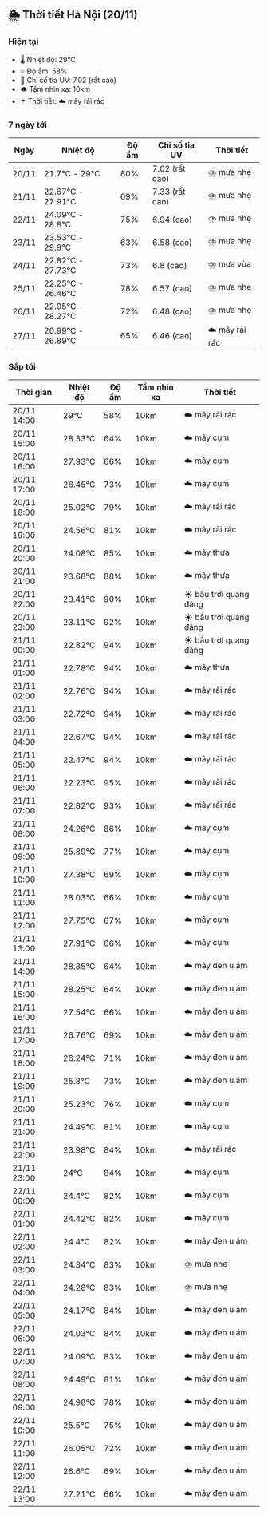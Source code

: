 ## 🌦️ Thời tiết Hà Nội (20/11)

### Hiện tại

- 🌡️ Nhiệt độ: 29℃
- 💦 Độ ẩm: 58%
- 🌟 Chỉ số tia UV: 7.02 (rất cao)
- 👁️ Tầm nhìn xa: 10km
- ☂️ Thời tiết: ☁️ mây rải rác

### 7 ngày tới

| Ngày | Nhiệt độ | Độ ẩm | Chỉ số tia UV | Thời tiết |
| --- | --- | --- | --- | --- |
| 20/11 | 21.7℃ - 29℃ | 80% | 7.02 (rất cao) | ⛈️ mưa nhẹ |
| 21/11 | 22.67℃ - 27.91℃ | 69% | 7.33 (rất cao) | ⛈️ mưa nhẹ |
| 22/11 | 24.09℃ - 28.8℃ | 75% | 6.94 (cao) | ⛈️ mưa nhẹ |
| 23/11 | 23.53℃ - 29.9℃ | 63% | 6.58 (cao) | ⛈️ mưa nhẹ |
| 24/11 | 22.82℃ - 27.73℃ | 73% | 6.8 (cao) | ⛈️ mưa vừa |
| 25/11 | 22.25℃ - 26.46℃ | 78% | 6.57 (cao) | ⛈️ mưa nhẹ |
| 26/11 | 22.05℃ - 28.27℃ | 72% | 6.48 (cao) | ⛈️ mưa nhẹ |
| 27/11 | 20.99℃ - 26.89℃ | 65% | 6.46 (cao) | ☁️ mây rải rác |

### Sắp tới

| Thời gian | Nhiệt độ | Độ ẩm | Tầm nhìn xa | Thời tiết |
| --- | --- | --- | --- | --- |
| 20/11 14:00 | 29℃ | 58% | 10km | ☁️ mây rải rác |
| 20/11 15:00 | 28.33℃ | 64% | 10km | ☁️ mây cụm |
| 20/11 16:00 | 27.93℃ | 66% | 10km | ☁️ mây cụm |
| 20/11 17:00 | 26.45℃ | 73% | 10km | ☁️ mây cụm |
| 20/11 18:00 | 25.02℃ | 79% | 10km | ☁️ mây rải rác |
| 20/11 19:00 | 24.56℃ | 81% | 10km | ☁️ mây rải rác |
| 20/11 20:00 | 24.08℃ | 85% | 10km | ☁️ mây thưa |
| 20/11 21:00 | 23.68℃ | 88% | 10km | ☁️ mây thưa |
| 20/11 22:00 | 23.41℃ | 90% | 10km | ☀️ bầu trời quang đãng |
| 20/11 23:00 | 23.11℃ | 92% | 10km | ☀️ bầu trời quang đãng |
| 21/11 00:00 | 22.82℃ | 94% | 10km | ☀️ bầu trời quang đãng |
| 21/11 01:00 | 22.78℃ | 94% | 10km | ☁️ mây thưa |
| 21/11 02:00 | 22.76℃ | 94% | 10km | ☁️ mây rải rác |
| 21/11 03:00 | 22.72℃ | 94% | 10km | ☁️ mây rải rác |
| 21/11 04:00 | 22.67℃ | 94% | 10km | ☁️ mây rải rác |
| 21/11 05:00 | 22.47℃ | 94% | 10km | ☁️ mây rải rác |
| 21/11 06:00 | 22.23℃ | 95% | 10km | ☁️ mây rải rác |
| 21/11 07:00 | 22.82℃ | 93% | 10km | ☁️ mây rải rác |
| 21/11 08:00 | 24.26℃ | 86% | 10km | ☁️ mây cụm |
| 21/11 09:00 | 25.89℃ | 77% | 10km | ☁️ mây cụm |
| 21/11 10:00 | 27.38℃ | 69% | 10km | ☁️ mây cụm |
| 21/11 11:00 | 28.03℃ | 66% | 10km | ☁️ mây cụm |
| 21/11 12:00 | 27.75℃ | 67% | 10km | ☁️ mây cụm |
| 21/11 13:00 | 27.91℃ | 66% | 10km | ☁️ mây cụm |
| 21/11 14:00 | 28.35℃ | 64% | 10km | ☁️ mây đen u ám |
| 21/11 15:00 | 28.25℃ | 64% | 10km | ☁️ mây đen u ám |
| 21/11 16:00 | 27.54℃ | 66% | 10km | ☁️ mây đen u ám |
| 21/11 17:00 | 26.76℃ | 69% | 10km | ☁️ mây đen u ám |
| 21/11 18:00 | 26.24℃ | 71% | 10km | ☁️ mây đen u ám |
| 21/11 19:00 | 25.8℃ | 73% | 10km | ☁️ mây đen u ám |
| 21/11 20:00 | 25.23℃ | 76% | 10km | ☁️ mây cụm |
| 21/11 21:00 | 24.49℃ | 81% | 10km | ☁️ mây cụm |
| 21/11 22:00 | 23.98℃ | 84% | 10km | ☁️ mây rải rác |
| 21/11 23:00 | 24℃ | 84% | 10km | ☁️ mây cụm |
| 22/11 00:00 | 24.4℃ | 82% | 10km | ☁️ mây cụm |
| 22/11 01:00 | 24.42℃ | 82% | 10km | ☁️ mây cụm |
| 22/11 02:00 | 24.4℃ | 82% | 10km | ☁️ mây đen u ám |
| 22/11 03:00 | 24.34℃ | 83% | 10km | ⛈️ mưa nhẹ |
| 22/11 04:00 | 24.28℃ | 83% | 10km | ⛈️ mưa nhẹ |
| 22/11 05:00 | 24.17℃ | 84% | 10km | ☁️ mây đen u ám |
| 22/11 06:00 | 24.03℃ | 84% | 10km | ☁️ mây đen u ám |
| 22/11 07:00 | 24.09℃ | 83% | 10km | ☁️ mây đen u ám |
| 22/11 08:00 | 24.49℃ | 81% | 10km | ☁️ mây đen u ám |
| 22/11 09:00 | 24.98℃ | 78% | 10km | ☁️ mây đen u ám |
| 22/11 10:00 | 25.5℃ | 75% | 10km | ☁️ mây đen u ám |
| 22/11 11:00 | 26.05℃ | 72% | 10km | ☁️ mây đen u ám |
| 22/11 12:00 | 26.6℃ | 69% | 10km | ☁️ mây đen u ám |
| 22/11 13:00 | 27.21℃ | 66% | 10km | ☁️ mây đen u ám |
